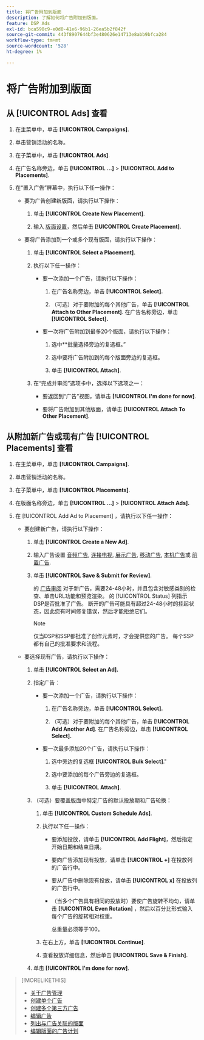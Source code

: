 ```yaml
---
title: 将广告附加到版面
description: 了解如何将广告附加到版面。
feature: DSP Ads
exl-id: bca590c9-e0d0-41e6-96b1-26ea5b2f842f
source-git-commit: 443f8907644bf3e480626e14713e8abb9bfca284
workflow-type: tm+mt
source-wordcount: '528'
ht-degree: 1%

---
```


# 将广告附加到版面

## 从 [!UICONTROL Ads] 查看

1. 在主菜单中，单击 **[!UICONTROL Campaigns]**.

1. 单击营销活动的名称。

1. 在子菜单中，单击 **[!UICONTROL Ads]**.

1. 在广告名称旁边，单击  **[!UICONTROL ...]** > **[!UICONTROL Add to Placements]**.

1. 在“置入广告”屏幕中，执行以下任一操作：

   * 要为广告创建新版面，请执行以下操作：

      1. 单击 **[!UICONTROL Create New Placement]**.

      1. 输入 [版面设置](/help/dsp/campaign-management/placements/placement-settings.md)，然后单击 **[!UICONTROL Create Placement]**.
   * 要将广告添加到一个或多个现有版面，请执行以下操作：

      1. 单击 **[!UICONTROL Select a Placement].**

      1. 执行以下任一操作：

         * 要一次添加一个广告，请执行以下操作：

            1. 在广告名称旁边，单击 **[!UICONTROL Select].**

            1. （可选）对于要附加的每个其他广告，单击 **[!UICONTROL Attach to Other Placement]**. 在广告名称旁边，单击 **[!UICONTROL Select].**
         * 要一次将广告附加到最多20个版面，请执行以下操作：

            1. 选中**批量选择旁边的复选框。”

            1. 选中要将广告附加到的每个版面旁边的复选框。

            1. 单击 **[!UICONTROL Attach]**.
      1. 在“完成并审阅”选项卡中，选择以下选项之一：

         * 要返回到“广告”视图，请单击 **[!UICONTROL I'm done for now]**.

         * 要将广告附加到其他版面，请单击 **[!UICONTROL Attach To Other Placement]**.




## 从附加新广告或现有广告 [!UICONTROL Placements] 查看

1. 在主菜单中，单击 **[!UICONTROL Campaigns]**.

1. 单击营销活动的名称。

1. 在子菜单中，单击 **[!UICONTROL Placements]**.

1. 在版面名称旁边，单击  **[!UICONTROL ...]** > **[!UICONTROL Attach Ads].**

1. 在 [!UICONTROL Add Ad to Placement] ，请执行以下任一操作：

   * 要创建新广告，请执行以下操作：

      1. 单击 **[!UICONTROL Create a New Ad]**.

      1. 输入广告设置 [音频广告](ad-settings-audio.md), [连接电视](ad-settings-connected-tv.md), [展示广告](ad-settings-display.md), [移动广告](ad-settings-mobile.md), [本机广告](ad-settings-native.md)或 [前置广告](ad-settings-pre-roll.md).

      1. 单击 **[!UICONTROL Save & Submit for Review]**.

         的 [广告审阅](ad-about.md) 对于新广告，需要24-48小时，并且包含对敏感类别的检查、单击URL功能和预览渲染。 的 [!UICONTROL Status] 列指示DSP是否批准了广告。 断开的广告可能具有超过24-48小时的挂起状态，因此您有时间修复错误，然后才能拒绝它们。

         >[!NOTE]
         >
         >仅当DSP和SSP都批准了创作元素时，才会提供您的广告。 每个SSP都有自己的批准要求和流程。
   * 要选择现有广告，请执行以下操作：

      1. 单击 **[!UICONTROL Select an Ad].**

      1. 指定广告：

         * 要一次添加一个广告，请执行以下操作：

            1. 在广告名称旁边，单击 **[!UICONTROL Select].**

            1. （可选）对于要附加的每个其他广告，单击 **[!UICONTROL Add Another Ad]**. 在广告名称旁边，单击 **[!UICONTROL Select].**
         * 要一次最多添加20个广告，请执行以下操作：

            1. 选中旁边的复选框 **[!UICONTROL Bulk Select]**.&quot;

            1. 选中要添加的每个广告旁边的复选框。

            1. 单击 **[!UICONTROL Attach]**.
      1. （可选）要覆盖版面中特定广告的默认投放期和广告轮换：

         1. 单击 **[!UICONTROL Custom Schedule Ads]**.

         1. 执行以下任一操作：

            * 要添加投放，请单击 **[!UICONTROL Add Flight]**，然后指定开始日期和结束日期。

            * 要向广告添加现有投放，请单击 **[!UICONTROL +]** 在投放列的广告行中。

            * 要从广告中删除现有投放，请单击 **[!UICONTROL x]** 在投放列的广告行中。

            * （当多个广告具有相同的投放时）要使广告旋转不均匀，请单击 **[!UICONTROL Even Rotation]** ，然后以百分比形式输入每个广告的旋转相对权重。

               总重量必须等于100。
         1. 在右上方，单击 **[!UICONTROL Continue]**.

         1. 查看投放详细信息，然后单击 **[!UICONTROL Save & Finish]**.
      1. 单击 **[!UICONTROL I'm done for now]**.






>[!MORELIKETHIS]
>
>* [关于广告管理](ad-about.md)
>* [创建单个广告](ad-create.md)
>* [创建多个第三方广告](ad-create-multiple.md)
>* [编辑广告](ad-edit.md)
>* [列出与广告关联的版面](ad-list-placements.md)
>* [编辑版面的广告计划](/help/dsp/campaign-management/placements/placement-edit-ad-schedule.md)

